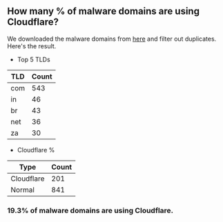 ## How many % of malware domains are using Cloudflare?


We downloaded the malware domains from [here](https://urlhaus.abuse.ch) and filter out duplicates.
Here's the result.


[//]: # (start replacement)


- Top 5 TLDs

| TLD | Count |
| --- | --- |
| com | 543 |
| in | 46 |
| br | 43 |
| net | 36 |
| za | 30 |


- Cloudflare %

| Type | Count |
| --- | --- |
| Cloudflare | 201 |
| Normal | 841 |


### 19.3% of malware domains are using Cloudflare.